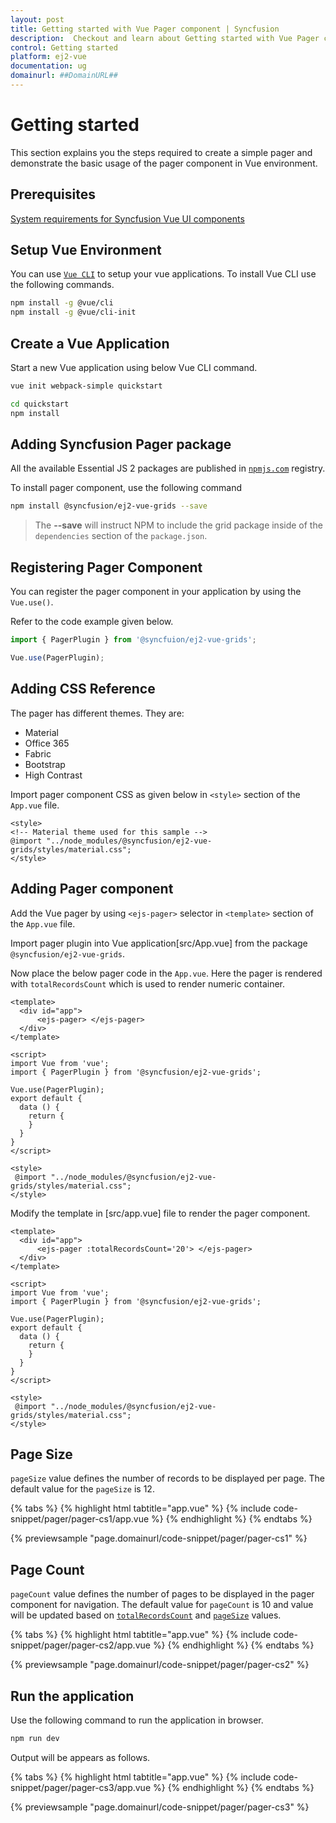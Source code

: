 ```yaml
---
layout: post
title: Getting started with Vue Pager component | Syncfusion
description:  Checkout and learn about Getting started with Vue Pager component of Syncfusion Essential JS 2 and more details.
control: Getting started 
platform: ej2-vue
documentation: ug
domainurl: ##DomainURL##
---
```


# Getting started

This section explains you the steps required to create a simple pager
and demonstrate the basic usage of the pager component in Vue environment.

## Prerequisites

[System requirements for Syncfusion Vue UI components](https://ej2.syncfusion.com/vue/documentation/system-requirements/)

## Setup Vue Environment

You can use [`Vue CLI`](https://github.com/vuejs/vue-cli) to setup your vue applications.
To install Vue CLI use the following commands.

```bash
npm install -g @vue/cli
npm install -g @vue/cli-init
```

## Create a Vue Application

Start a new Vue application using below Vue CLI command.

```bash
vue init webpack-simple quickstart

cd quickstart
npm install
```

## Adding Syncfusion Pager package

All the available Essential JS 2 packages are published in [`npmjs.com`](https://www.npmjs.com/~syncfusionorg) registry.

To install pager component, use the following command

```bash
npm install @syncfusion/ej2-vue-grids --save
```

> The **--save** will instruct NPM to include the grid package inside of the `dependencies` section of the `package.json`.

## Registering Pager Component

You can register the pager component in your application by using the `Vue.use()`.

Refer to the code example given below.

```ts
import { PagerPlugin } from '@syncfuion/ej2-vue-grids';

Vue.use(PagerPlugin);
```

## Adding CSS Reference

The pager has different themes. They are:
* Material
* Office 365
* Fabric
* Bootstrap
* High Contrast

Import pager component CSS as given below in `<style>` section of the `App.vue` file.

```
<style>
<!-- Material theme used for this sample -->
@import "../node_modules/@syncfusion/ej2-vue-grids/styles/material.css";
</style>
```

## Adding Pager component

Add the Vue pager by using `<ejs-pager>` selector in `<template>` section of the `App.vue` file.

Import pager plugin into Vue application[src/App.vue] from the package `@syncfusion/ej2-vue-grids`.

Now place the below pager code in the `App.vue`.
Here the pager is rendered with `totalRecordsCount` which is used to render numeric container.

```
<template>
  <div id="app">
      <ejs-pager> </ejs-pager>
  </div>
</template>

<script>
import Vue from 'vue';
import { PagerPlugin } from '@syncfusion/ej2-vue-grids';

Vue.use(PagerPlugin);
export default {
  data () {
    return {
    }
  }
}
</script>

<style>
 @import "../node_modules/@syncfusion/ej2-vue-grids/styles/material.css";
</style>

```

Modify the template in [src/app.vue] file to render the pager component.

```
<template>
  <div id="app">
      <ejs-pager :totalRecordsCount='20'> </ejs-pager>
  </div>
</template>

<script>
import Vue from 'vue';
import { PagerPlugin } from '@syncfusion/ej2-vue-grids';

Vue.use(PagerPlugin);
export default {
  data () {
    return {
    }
  }
}
</script>

<style>
 @import "../node_modules/@syncfusion/ej2-vue-grids/styles/material.css";
</style>

```

## Page Size

`pageSize` value defines the number of records to be displayed per page. The default value for the `pageSize` is 12.

{% tabs %}
{% highlight html tabtitle="app.vue" %}
{% include code-snippet/pager/pager-cs1/app.vue %}
{% endhighlight %}
{% endtabs %}
        
{% previewsample "page.domainurl/code-snippet/pager/pager-cs1" %}

## Page Count

`pageCount` value defines the number of pages to be displayed in the pager component for navigation.
The default value for `pageCount` is 10 and value will be updated based on [`totalRecordsCount`](https://ej2.syncfusion.com/vue/documentation/api/pager/#totalrecordscount)
and [`pageSize`](#page-size) values.

{% tabs %}
{% highlight html tabtitle="app.vue" %}
{% include code-snippet/pager/pager-cs2/app.vue %}
{% endhighlight %}
{% endtabs %}
        
{% previewsample "page.domainurl/code-snippet/pager/pager-cs2" %}

## Run the application

Use the following command to run the application in browser.

```javascript
npm run dev
```

Output will be appears as follows.

{% tabs %}
{% highlight html tabtitle="app.vue" %}
{% include code-snippet/pager/pager-cs3/app.vue %}
{% endhighlight %}
{% endtabs %}
        
{% previewsample "page.domainurl/code-snippet/pager/pager-cs3" %}
